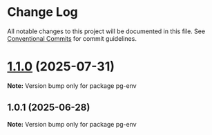 # Change Log

All notable changes to this project will be documented in this file.
See [Conventional Commits](https://conventionalcommits.org) for commit guidelines.

# [1.1.0](https://github.com/launchql/launchql/compare/pg-env@1.0.1...pg-env@1.1.0) (2025-07-31)

**Note:** Version bump only for package pg-env





## 1.0.1 (2025-06-28)

**Note:** Version bump only for package pg-env
